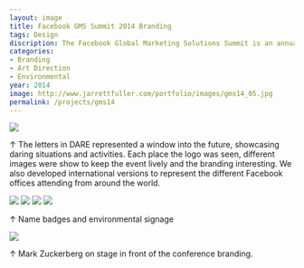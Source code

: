 ```yaml
---
layout: image
title: Facebook GMS Summit 2014 Branding
tags: Design
discription: The Facebook Global Marketing Solutions Summit is an annual internal sales conference held in San Francisco, CA. In 2014, I designed and developed the conference's identity based on the theme "Dare." Instead of a traditional static logo like the conference had done in the past, I developed an ever-changing system where the letters in DARE revealed different imagery of daring or adventurous activities. In addition to the branding, I also worked on all the environmental design, signage, and stage design.
categories:
- Branding
- Art Direction
- Environmental
year: 2014
image: http://www.jarrettfuller.com/portfolio/images/gms14_05.jpg
permalink: /projects/gms14
---
```


<img src="http://www.jarrettfuller.com/portfolio/images/gms14_01.jpg">

<div class="images-right"><p>&uarr; The letters in DARE represented a window into the future, showcasing daring situations and activities. Each place the logo was seen, different images were show to keep the event lively and the branding interesting. We also developed international versions to represent the different Facebook offices attending from around the world.</p></div>
<section class="clear"></section>

<img src="http://www.jarrettfuller.com/portfolio/images/gms14_05.jpg">
<img src="http://www.jarrettfuller.com/portfolio/images/gms14_06.jpg">
<img src="http://www.jarrettfuller.com/portfolio/images/gms14_02.jpg">
<img src="http://www.jarrettfuller.com/portfolio/images/gms14_03.jpg">

<div class="images-right"><p>&uarr; Name badges and environmental signage</p></div>


<img src="http://www.jarrettfuller.com/portfolio/images/gms14_04.jpg">
<div class="images-right"><p>&uarr; Mark Zuckerberg on stage in front of the conference branding.</p></div>
